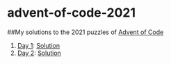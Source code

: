 # advent-of-code-2021
##My solutions to the 2021 puzzles of [Advent of Code](https://adventofcode.com)

1. [Day 1](https://adventofcode.com/2021/day/1): [Solution](https://github.com/Brandon-Guerra/advent-of-code-2021/tree/main/advent-of-code-2021.playground/Pages/Day1.xcplaygroundpage)
2. [Day 2](https://adventofcode.com/2021/day/2): [Solution](https://github.com/Brandon-Guerra/advent-of-code-2021/tree/main/advent-of-code-2021.playground/Pages/Day2.xcplaygroundpage)

